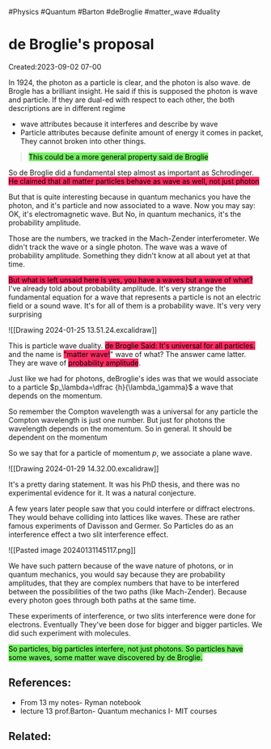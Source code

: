 #Physics #Quantum #Barton #deBroglie  #matter_wave #duality

# de Broglie's proposal
Created:2023-09-02 07-00

In 1924, the photon as a particle is clear, and the photon is also wave. de Brogle has a brilliant insight. He said if this is supposed the photon is wave and particle. If they are dual-ed with respect to each other, the both descriptions are in different regime

- wave attributes because it interferes and describe by wave
- Particle attributes because definite amount of energy it comes in packet, They cannot broken into other things.
> <mark style="background: #2BE611A6;">This could be a more general property said de Broglie</mark>


So de Broglie did a fundamental step almost as important as Schrodinger. <mark style="background: #FF2C61;">He claimed that all matter particles behave as wave as well, not just photon</mark>

But that is quite interesting because in quantum mechanics you have the photon, and it's particle and now associated to a wave. Now you may say: OK, it's electromagnetic wave. But No, in quantum mechanics, it's the probability amplitude.

Those are the numbers, we tracked in the Mach-Zender interferometer. We didn't track the wave or a single photon. The wave was a wave of probability amplitude. Something they didn't know at all about yet at that time.

<mark style="background: #FF2C61;">But what is left unsaid here is yes, you have a waves but a wave of what?</mark> I've already told about probability amplitude. It's very strange the fundamental equation for a wave that represents a particle is not an electric field or a sound wave. It's for all of them is a probability wave. It's very very surprising

![[Drawing 2024-01-25 13.51.24.excalidraw]]



This is particle wave duality. <mark style="background: #FF2C61;">de Broglie Said: It's universal for all particles. </mark>and the name is <mark style="background: #FF2C61;">"matter wave!</mark>" wave of what? The answer came latter. They are wave of <mark style="background: #FF2C61;">probability amplitude</mark>.



Just like we had for photons, deBroglie's ides was that we would associate to a particle $p_\lambda=\dfrac {h}{\lambda_\gamma}$ a wave that depends on the momentum. 

So remember the Compton wavelength was a universal for any particle the Compton wavelength is just one number. But just for photons the wavelength depends on the momentum. So in general. It should be dependent on the momentum

So we say that for a particle of momentum $p$, we associate a plane wave.


![[Drawing 2024-01-29 14.32.00.excalidraw]]



It's a pretty daring statement. It was his PhD  thesis, and there was no experimental evidence for it. It was a natural conjecture.

A few years later people saw that you could interfere or diffract electrons. They would behave colliding into lattices like waves. These are rather famous experiments of Davisson and Germer.  So Particles do as an interference effect a two slit interference effect.

![[Pasted image 20240131145117.png]]

We have such pattern because of the wave nature of photons, or in quantum mechanics, you would say because they are probability amplitudes, that they are complex numbers that have to be interfered between the possibilities of  the two paths (like Mach-Zender). Because every photon goes through both paths at the same time. 

These experiments of interference, or two slits interference were done for electrons. Eventually They've been dose for bigger and bigger particles.  We did such experiment with molecules.

<mark style="background: #2BE611A6;">So particles, big particles interfere, not just photons. So particles have some waves, some matter wave discovered by de Broglie.</mark>


## References:
- From 13 my notes- Ryman notebook
- lecture 13 prof.Barton- Quantum mechanics I- MIT courses

## Related:



